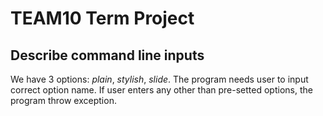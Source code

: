 TEAM10 Term Project
========

Describe command line inputs
--------
We have 3 options: *plain*, *stylish*, *slide*.
The program needs user to input correct option name.
If user enters any other than pre-setted options, the program throw exception. 



